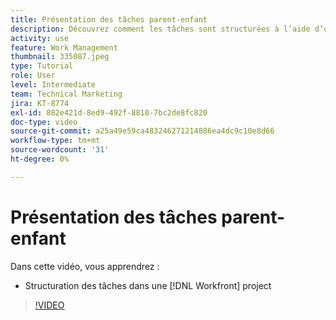 ```yaml
---
title: Présentation des tâches parent-enfant
description: Découvrez comment les tâches sont structurées à l’aide d’une relation parent-enfant dans une [!DNL  Workfront] projet.
activity: use
feature: Work Management
thumbnail: 335087.jpeg
type: Tutorial
role: User
level: Intermediate
team: Technical Marketing
jira: KT-8774
exl-id: 882e421d-8ed9-492f-8810-7bc2de8fc820
doc-type: video
source-git-commit: a25a49e59ca483246271214886ea4dc9c10e8d66
workflow-type: tm+mt
source-wordcount: '31'
ht-degree: 0%

---
```


# Présentation des tâches parent-enfant

Dans cette vidéo, vous apprendrez :

* Structuration des tâches dans une [!DNL Workfront] project

>[!VIDEO](https://video.tv.adobe.com/v/335087/?quality=12&learn=on)
